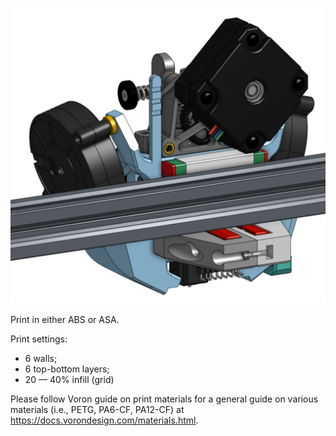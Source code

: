 ![Rear corner view](<.png/.jpeg/.jpg/bottom-up view.png>)

Print in either ABS or ASA. 

Print settings:
- 6 walls;
- 6 top-bottom layers;
- 20 — 40% infill (grid)

Please follow Voron guide on print materials for a general guide on various materials (i.e., PETG, PA6-CF, PA12-CF) at https://docs.vorondesign.com/materials.html.
